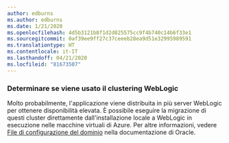 ```yaml
---
author: edburns
ms.author: edburns
ms.date: 1/21/2020
ms.openlocfilehash: 4d5b3121b8f1d2d825575cc9f4b740c14b6f33e1
ms.sourcegitcommit: 0af39ee9ff27c37ceeeb28ea9d51e32995989591
ms.translationtype: HT
ms.contentlocale: it-IT
ms.lasthandoff: 04/21/2020
ms.locfileid: "81673507"
---
```

### <a name="determine-whether-weblogic-clustering-is-used"></a>Determinare se viene usato il clustering WebLogic

Molto probabilmente, l'applicazione viene distribuita in più server WebLogic per ottenere disponibilità elevata. È possibile eseguire la migrazione di questi cluster direttamente dall'installazione locale a WebLogic in esecuzione nelle macchine virtuali di Azure. Per altre informazioni, vedere [File di configurazione del dominio](https://docs.oracle.com/middleware/12213/wls/DOMCF/config_files.htm#DOMCF127) nella documentazione di Oracle.
